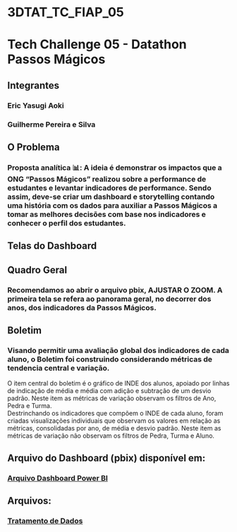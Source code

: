 # 3DTAT_TC_FIAP_05

# Tech Challenge 05 - Datathon Passos Mágicos

## Integrantes
### Eric Yasugi Aoki
### Guilherme Pereira e Silva

## O Problema
### Proposta analítica 📊: A ideia é demonstrar os impactos que a ONG “Passos Mágicos” realizou sobre a performance de estudantes e levantar indicadores de performance. Sendo assim, deve-se criar um dashboard e storytelling contando uma história com os dados para auxiliar a Passos Mágicos a tomar as melhores decisões com base nos indicadores e conhecer o perfil dos estudantes.

## Telas do Dashboard
## Quadro Geral
### Recomendamos ao abrir o arquivo pbix, AJUSTAR O ZOOM. A primeira tela se refera ao panorama geral, no decorrer dos anos, dos indicadores da Passos Mágicos.
## Boletim
### Visando permitir uma avaliação global dos indicadores de cada aluno, o Boletim foi construindo considerando métricas de tendencia central e variação.
O item central do boletim é o gráfico de INDE dos alunos, apoiado por linhas de indicação de média e média com adição e subtração de um desvio padrão. Neste item as métricas de variação observam os filtros de Ano, Pedra e Turma.  
Destrinchando os indicadores que compõem o INDE de cada aluno, foram criadas visualizações individuais que observam os valores em relação as métricas, consolidadas por ano, de média e desvio padrão. Neste item as métricas de variação não observam os filtros de Pedra, Turma e Aluno.

## Arquivo do Dashboard (pbix) disponível em:
### <a href="https://github.com/eaoki87/3DTAT_TC_FIAP_05/raw/refs/heads/main/TC5%20-%20Eric%20Aoki%20e%20Guilherme%20Pereira.pbix"> Arquivo Dashboard Power BI</a>

## Arquivos:
### <a href="https://github.com/eaoki87/3DTAT_TC_FIAP_05/blob/main/Tech_Challenge_5_Eric_Aoki_e_Guilherme_Pereira.ipynb">Tratamento de Dados</a>
